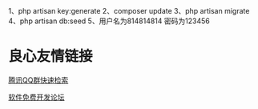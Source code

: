1、php artisan key:generate
2、composer update
3、php artisan migrate
4、php artisan db:seed
5、用户名为814814814 密码为123456


 # 良心友情链接

[腾讯QQ群快速检索](http://u.720life.cn/s/8cf73f7c)

[软件免费开发论坛](http://u.720life.cn/s/bbb01dc0)